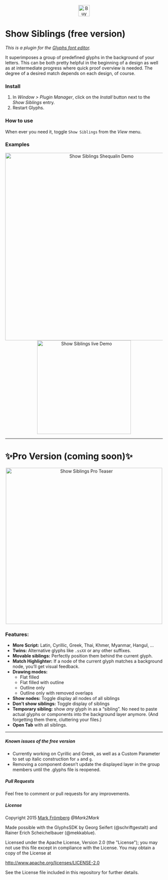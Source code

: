 <p align="center"> 
<a href='https://ko-fi.com/M4M580HG' target='_blank'><img height='36' style='border:0px;height:36px;' src='https://az743702.vo.msecnd.net/cdn/kofi1.png?v=0' border='0' alt='Buy Me a Coffee at ko-fi.com' /></a>
</p>

# Show Siblings (free version)

*This is a plugin for the [Glyphs font editor](http://glyphsapp.com/).*  

It superimposes a group of predefined glyphs in the background of your letters. This can be both pretty helpful in the beginning of a design as well as at intermediate progress where quick proof overview is needed. The degree of a desired match depends on each design, of course.

### Install

1. In *Window > Plugin Manager*, click on the *Install* button next to the *Show Siblings* entry. 
2. Restart Glyphs.

### How to use

When ever you need it, toggle `Show Siblings` from the *View* menu.

### Examples

<p align="center">

<img src="https://github.com/Mark2Mark/Glyphsapp-Plugins/blob/master/Images/Shequalin DeutschMark.jpg" alt="Show Siblings Shequalin Demo" height="600px">

<img src="https://github.com/Mark2Mark/Glyphsapp-Plugins/blob/master/Images/screencapDemoFont.gif" alt="Show Siblings live Demo" height="300px">

</p>

---

# ✨Pro Version (coming soon)✨

<p align="center">

<img src="https://github.com/Mark2Mark/Show-Siblings/blob/master/Images/ShowSiblingsPro_01.gif" alt="Show Siblings Pro Teaser" height="500px">

</p>

### Features:

- **More Script:** Latin, Cyrillic, Greek, Thai, Khmer, Myanmar, Hangul, …
- **Twins:** Alternative glyphs like `.ssXX` or any other suffixes.
- **Movable siblings:** Perfectly position them behind the current glyph.
- **Match Highlighter:** If a node of the current glyph matches a background node, you’ll get visual feedback.
- **Drawing modes:**
    + Flat filled
    + Flat filled with outline
    + Outline only
    + Outline only with removed overlaps
- **Show nodes:** Toggle display all nodes of all siblings
- **Don’t show siblings:** Toggle display of siblings
- **Temporary sibling:** show *any* glyph in as a “sibling”. No need to paste actual glyphs or components into the background layer anymore. (And forgetting them there, cluttering your files.)
- **Open Tab** with all siblings.

---

##### Known issues of the free version

- Currently working on Cyrillic and Greek, as well as a Custom Parameter to set up italic construction for `a` and `g`.
- Removing a component doesn’t update the displayed layer in the group members until the .glyphs file is reopened.

##### Pull Requests

Feel free to comment or pull requests for any improvements.

##### License

Copyright 2015 [Mark Frömberg](http://www.markfromberg.com/) *@Mark2Mark*

Made possible with the GlyphsSDK by Georg Seifert (@schriftgestalt) and Rainer Erich Scheichelbauer (@mekkablue).

Licensed under the Apache License, Version 2.0 (the "License");
you may not use this file except in compliance with the License.
You may obtain a copy of the License at

http://www.apache.org/licenses/LICENSE-2.0

See the License file included in this repository for further details.
